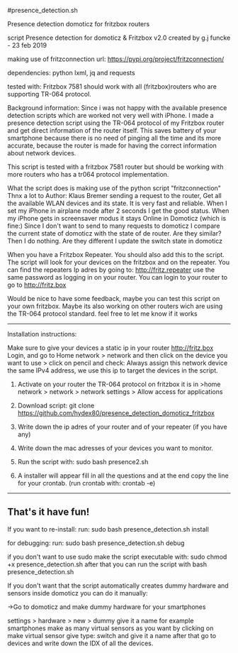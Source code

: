 #presence_detection.sh

Presence detection domoticz for fritzbox routers

script Presence detection for domoticz  & Fritzbox v2.0
created by g.j funcke - 23  feb 2019

making use of  fritzconnection  url: https://pypi.org/project/fritzconnection/

dependencies: python lxml, jq and requests

tested with: Fritzbox 7581 should work with all (fritzbox)routers who are supporting TR-064 protocol.
 
Background information:
Since i was not happy with the available presence detection scripts which are worked not very well with iPhone. I made a presence detection script using the TR-064 protocol of my Fritzbox router and get direct information of the router itself.
This saves battery of your smartphone because there is no need of pinging all the time and its more accurate, because the router is made for having the correct information about network devices.

This script is tested with a fritzbox 7581 router but should be working with more routers who has a tr064 protocol implementation. 

What the script does is making use of the python script "fritzconnection" Thnx a lot to Author: Klaus Bremer
sending a request to the router, Get all the available WLAN devices and its state. It is very fast and reliable. When I set my iPhone in airplane mode after 2 seconds I get the good status. When my iPhone gets in screensaver modus it stays Online in Domoticz (which is fine:) 
Since I don't want to send to many requests to domoticz I compare the current state of domoticz with the state of de router. Are they similar? Then I do nothing. Are they different I update the switch state in domoticz

When you have a Fritzbox Repeater. You should also add this to the script. The script will look for your devices on the fritzbox and on the repeater. 
You can find the repeaters Ip adres by going to: http://fritz.repeater use the same password as logging in on your router. You can login to your router to go to http://fritz.box

Would be nice to have some feedback, maybe you can test this script on your own fritzbox. Maybe its also working on other routers wich are using the TR-064 protocol standard. feel free to let me know if it works

-------------------------
Installation instructions:

Make sure to give your devices a static ip in your router http://fritz.box Login, and go to Home network > network and then click on the device you want to use > click on pencil and check: Always assign this network device the same IPv4 address, we use this ip to target the devices in the script. 

1. Activate on your router the TR-064 protocol on fritzbox it is in >home network > network > network settings > Allow access for applications 

2. Download script:
git clone https://github.com/hydex80/presence_detection_domoticz_fritzbox

3. Write down the ip adres of your router and of your repeater (if you have any)

4. Write down the mac adresses of your devices you want to monitor. 

5. Run the script with: sudo bash presence2.sh 

6. A installer will appear fill in all the questions and at the end copy the line for your crontab. (run crontab with: crontab -e) 
------------------------

That's it have fun!  
------------------------
If you want to re-install:
run: sudo bash presence_detection.sh install 

for debugging:
run: sudo bash presence_detection.sh debug

if you don't want to use sudo make the script executable with:
sudo chmod +x presence_detection.sh 
after that you can run the script with bash presence_detection.sh

If you don't want that the script automatically creates dummy hardware and sensors inside domoticz you can do it manually:

->Go to domoticz and make dummy hardware for your smartphones

settings > hardware > new > dummy give it a name for example smartphones
make as many virtual sensors as you want  by clicking on make virtual sensor
give type: switch and give it a name
after that go to devices
and write down the IDX of all the devices.



